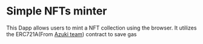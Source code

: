 # Simple NFTs minter

This Dapp allows users to mint a NFT collection using the browser. It utilizes the ERC721A(From [Azuki team](https://github.com/chiru-labs/ERC721A)) contract to save gas
